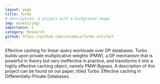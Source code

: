 ```yaml
---
layout: page
title: Turbo
# description: a project with a background image
img: assets/img/
importance: 1
category: Research
github: https://github.com/columbia/turbo-artifact
---
```


Effective caching for linear query workloads over DP databases. Turbo builds upon private multiplicative weights (PMW), a DP mechanism that is powerful in theory but very ineffective in practice, 
and transforms it into a highly effective caching object, namely PMW-Bypass. A description of this project can be found on our paper, titled Turbo: Effective caching in Differentially-Private Databases.
